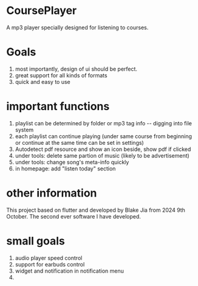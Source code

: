 # CoursePlayer
A mp3 player specially designed for listening to courses.

# Goals
1. most importantly, design of ui should be perfect.
2. great support for all kinds of formats
3. quick and easy to use

# important functions 
1. playlist can be determined by folder or mp3 tag info -- digging into file system
2. each playlist can continue playing (under same course from beginning or continue at the same time can be set in settings)
3. Autodetect pdf resource and show an icon beside, show pdf if clicked
4. under tools: delete same partion of music (likely to be advertisement)
5. under tools: change song's meta-info quickly
6. in homepage: add "listen today" section

# other information
This project based on flutter and developed by Blake Jia from 2024 9th October. The second ever software I have developed. 

# small goals
1. audio player speed control 
2. support for earbuds control 
3. widget and notification in notification menu
4. 